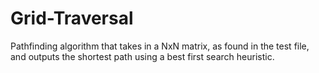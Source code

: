 # Grid-Traversal

Pathfinding algorithm that takes in a NxN matrix, as found in the test file, and outputs the shortest path using a best first search heuristic. 